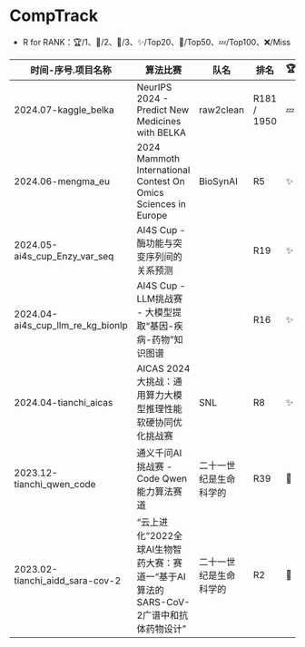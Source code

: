 # CompTrack

* R for RANK：🏆/1、🥈/2、🥉/3、✨/Top20、🚩/Top50、💤/Top100、❌/Miss

| 时间-序号.项目名称 | 算法比赛 | 队名 | 排名 | 🏆 | 比赛链接 | 相关文档 |
| --- | --- | --- | --- | --- | --- | --- |
| 2024.07-kaggle_belka | NeurIPS 2024 - Predict New Medicines with BELKA | raw2clean | R181 / 1950 | 💤 | https://www.kaggle.com/competitions/leash-BELKA | https://www.kaggle.com/certification/competitions/raw2clean/leash-BELKA |
| 2024.06-mengma_eu | 2024 Mammoth International Contest On Omics Sciences in Europe | BioSynAI |  R5 | ✨ | https://micos.cngb.org/europe/index.html |  |
| 2024.05-ai4s_cup_Enzy_var_seq | AI4S Cup - 酶功能与突变序列间的关系预测 |  |  R19 | ✨ | https://bohrium.dp.tech/competitions/3812328860?tab=introduce |  |
| 2024.04-ai4s_cup_llm_re_kg_bionlp | AI4S Cup - LLM挑战赛 - 大模型提取“基因-疾病-药物”知识图谱 |  |  R16 | ✨ | https://bohrium.dp.tech/competitions/3793785610?tab=introduce |  |
| 2024.04-tianchi_aicas | AICAS 2024大挑战：通用算力大模型推理性能软硬协同优化挑战赛 | SNL |  R8 | ✨ | https://tianchi.aliyun.com/competition/entrance/532170/introduction |  |
| 2023.12-tianchi_qwen_code | 通义千问AI挑战赛 - Code Qwen能力算法赛道 | 二十一世纪是生命科学的 | R39 | 🚩 | https://tianchi.aliyun.com/competition/entrance/532169 |  |
| 2023.02-tianchi_aidd_sara-cov-2 | “云上进化”2022全球AI生物智药大赛：赛道一“基于AI算法的SARS-CoV-2广谱中和抗体药物设计” | 二十一世纪是生命科学的 | R2 | 🥈 | https://tianchi.aliyun.com/competition/entrance/532028 | |